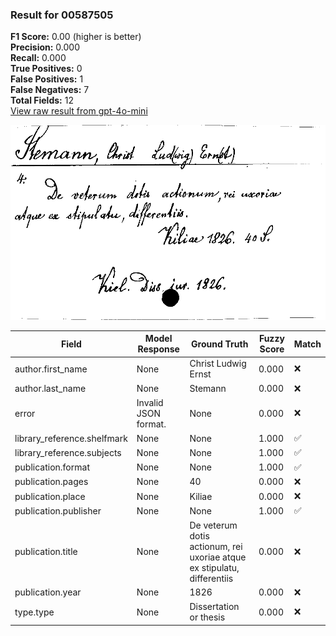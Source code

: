 ### Result for 00587505
**F1 Score:** 0.00 (higher is better)<br>**Precision:** 0.000<br>**Recall:** 0.000<br>**True Positives:** 0<br>**False Positives:** 1<br>**False Negatives:** 7<br>**Total Fields:** 12<br>[View raw result from gpt-4o-mini](https://github.com/RISE-UNIBAS/humanities_data_benchmark/blob/main/results/2025-10-03/T0164/request_T0164_00587505.json)

<img src="https://github.com/RISE-UNIBAS/humanities_data_benchmark/blob/main/benchmarks/zettelkatalog/images/00587505.jpg?raw=true" alt="00587505" width="600px">

| Field | Model Response | Ground Truth | Fuzzy Score | Match |
|-------|----------------|--------------|-------------|-------|
| author.first_name | None | Christ Ludwig Ernst | 0.000 | ❌ |
| author.last_name | None | Stemann | 0.000 | ❌ |
| error | Invalid JSON format. | None | 0.000 | ❌ |
| library_reference.shelfmark | None | None | 1.000 | ✅ |
| library_reference.subjects | None | None | 1.000 | ✅ |
| publication.format | None | None | 1.000 | ✅ |
| publication.pages | None | 40 | 0.000 | ❌ |
| publication.place | None | Kiliae | 0.000 | ❌ |
| publication.publisher | None | None | 1.000 | ✅ |
| publication.title | None | De veterum dotis actionum, rei uxoriae atque ex stipulatu, differentiis | 0.000 | ❌ |
| publication.year | None | 1826 | 0.000 | ❌ |
| type.type | None | Dissertation or thesis | 0.000 | ❌ |
